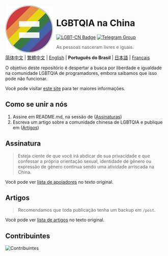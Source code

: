<img width="150" height="150" align="left" style="float: left; margin: 0 10px 0 0;" alt="LGBT-CN logo" src="https://github.com/LGBT-CN/logo/raw/master/v2/logo.svg">

# LGBTQIA na China

[![LGBT-CN Badge](https://img.shields.io/badge/Support-LGBTQIA-FF0000?style=flat-square)](https://git.io/JfJiO)
[![Telegram Group](https://img.shields.io/badge/Telegram-LGBTCN-FFA500.svg?style=flat-square)](https://t.me/LGBTCN)
> As pessoas nasceram livres e iguais.

[简体中文](./../README.md) | [繁體中文](./zh-TW.md) | [English](./en-GB.md) | **Português do Brasil**  | [日本語](./ja-JP.md) | [Français](./fr-FR.md)

O objetivo deste repositório é despertar a busca por liberdade e igualdade na comunidade LGBTQIA de programadores, embora saibamos que isso pode não funcionar.

Você pode visitar [este site](https://lgbt-cn.github.io/page/en-GB.html) para ter maiores informações.

## Como se unir a nós

1. Assine em README.md, na sessão de ([Assinaturas](../README.md#署名))
2. Escreva um artigo sobre a comunidade chinesa de LGBTQIA e publique em ([Artigos](../README.md#文章))

## Assinatura

> Esteja ciente de que você irá abdicar de sua privacidade e que confessar a própria orientação sexual, identidade de gênero ou expressão de gênero continua sendo uma atividade arriscada na China.

Você pode ver [lista de apoiadores](../README.md#署名) no texto original.

## Artigos

> Recomendamos que toda publicação tenha um backup em `/post`.

Você pode ver [lista de artigos](../README.md#文章) no texto original.

## Contribuintes

![Contribuintes](https://contrib.rocks/image?repo=LGBT-CN/LGBTQIA-In-China)
